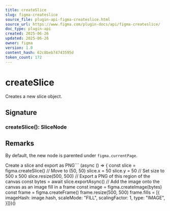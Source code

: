 ```yaml
---
title: createSlice
slug: figma-createslice
source_file: plugin-api-figma-createslice.html
source_url: https://www.figma.com/plugin-docs/api/figma-createslice/
doc_type: plugin-api
created: 2025-06-26
updated: 2025-06-26
owner: figma
version: 1.0
content_hash: 62c8beb74743595d
token_count: 172
---
```

# createSlice

Creates a new slice object.

## Signature

### createSlice(): SliceNode

## Remarks

By default, the new node is parented under `figma.currentPage`.

Create a slice and export as PNG```
(async () => { const slice = figma.createSlice() // Move to (50, 50) slice.x = 50 slice.y = 50 // Set size to 500 x 500 slice.resize(500, 500) // Export a PNG of this region of the canvas const bytes = await slice.exportAsync() // Add the image onto the canvas as an image fill in a frame const image = figma.createImage(bytes) const frame = figma.createFrame() frame.resize(500, 500) frame.fills = [{ imageHash: image.hash, scaleMode: "FILL", scalingFactor: 1, type: "IMAGE", }]})()
```